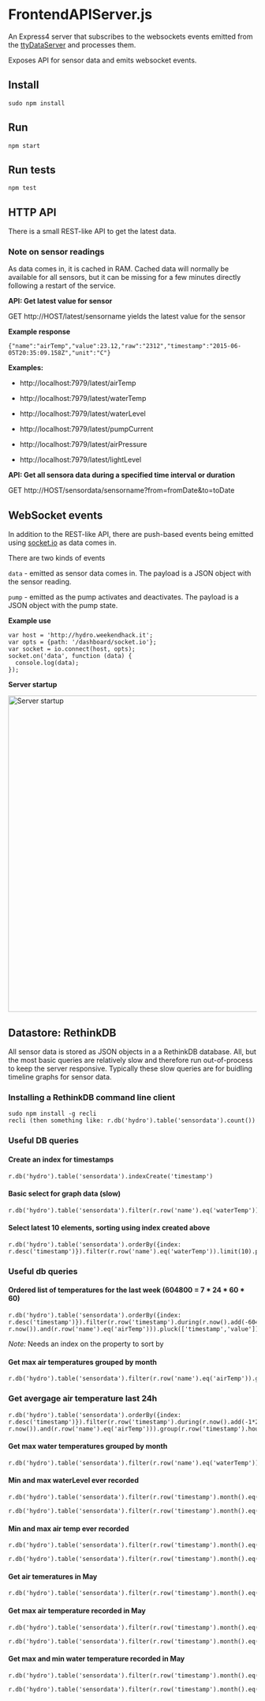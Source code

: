 # FrontendAPIServer.js
An Express4 server that subscribes to the websockets events emitted from 
the [ttyDataServer](https://github.com/aweijnitz/hydrobalcony/tree/master/RaspberryPi/ttyDataServer.js) and processes them.

Exposes API for sensor data and emits websocket events.

## Install
	sudo npm install
## Run
	npm start
## Run tests
	npm test

## HTTP API
There is a small REST-like API to get the latest data.

### Note on sensor readings
As data comes in, it is cached in RAM. Cached data will normally be available for all sensors, 
but it can be missing for a few minutes directly following a restart of the service. 

**API: Get latest value for sensor**

GET http://HOST/latest/sensorname yields the latest value for the sensor 

**Example response**

```{"name":"airTemp","value":23.12,"raw":"2312","timestamp":"2015-06-05T20:35:09.158Z","unit":"C"}```

**Examples:**

- http://localhost:7979/latest/airTemp

- http://localhost:7979/latest/waterTemp

- http://localhost:7979/latest/waterLevel

- http://localhost:7979/latest/pumpCurrent

- http://localhost:7979/latest/airPressure

- http://localhost:7979/latest/lightLevel

**API: Get all sensora data during a specified time interval or duration**

GET http://HOST/sensordata/sensorname?from=fromDate&to=toDate


## WebSocket events
In addition to the REST-like API, there are push-based events being emitted using [socket.io](http://socket.io/)
as data comes in.

There are two kinds of events

```data``` - emitted as sensor data comes in. The payload is a JSON object with the sensor reading.
 
```pump``` - emitted as the pump activates and deactivates. The payload is a JSON object with the pump state.
 
**Example use**

    var host = 'http://hydro.weekendhack.it'; 
    var opts = {path: '/dashboard/socket.io'};
    var socket = io.connect(host, opts);
    socket.on('data', function (data) {
      console.log(data);
    });



**Server startup**
	
<img src="http://mildly-interesting.info/images/startShutown.png" alt="Server startup" style="width:640px;">	


## Datastore: RethinkDB

All sensor data is stored as JSON objects in a a RethinkDB database. All, but the most basic queries are relatively
slow and therefore run out-of-process to keep the server responsive. Typically these slow queries are for buidling 
timeline graphs for sensor data.

### Installing a RethinkDB command line client
	sudo npm install -g recli
	recli (then something like: r.db('hydro').table('sensordata').count())
	
### Useful DB queries

#### Create an index for timestamps

    r.db('hydro').table('sensordata').indexCreate('timestamp')

#### Basic select for graph data (slow)

    r.db('hydro').table('sensordata').filter(r.row('name').eq('waterTemp')).orderBy('timestamp').limit(10).pluck('name','timestamp','value')

#### Select latest 10 elements, sorting using index created above

    r.db('hydro').table('sensordata').orderBy({index: r.desc('timestamp')}).filter(r.row('name').eq('waterTemp')).limit(10).pluck('timestamp','value')

### Useful db queries

#### Ordered list of temperatures for the last week (604800 = 7 * 24 * 60 * 60)
    r.db('hydro').table('sensordata').orderBy({index: r.desc('timestamp')}).filter(r.row('timestamp').during(r.now().add(-604800), r.now()).and(r.row('name').eq('airTemp'))).pluck(['timestamp','value'])

*Note:* Needs an index on the property to sort by

#### Get max air temperatures grouped by month
    r.db('hydro').table('sensordata').filter(r.row('name').eq('airTemp')).group(r.row('timestamp').month()).max('value').pluck(['timestamp','value'])

### Get avergage air temperature last 24h

    r.db('hydro').table('sensordata').orderBy({index: r.desc('timestamp')}).filter(r.row('timestamp').during(r.now().add(-1*24*60*60), r.now()).and(r.row('name').eq('airTemp'))).group(r.row('timestamp').hours()).avg('value')

#### Get max water temperatures grouped by month
    r.db('hydro').table('sensordata').filter(r.row('name').eq('waterTemp')).group(r.row('timestamp').month()).max('value').pluck(['timestamp','value'])

#### Min and max waterLevel ever recorded
    r.db('hydro').table('sensordata').filter(r.row('timestamp').month().eq(5).and(r.row('name').eq('waterLevel'))).min('value').pluck(['timestamp','value'])

    r.db('hydro').table('sensordata').filter(r.row('timestamp').month().eq(5).and(r.row('name').eq('waterLevel'))).max('value').pluck(['timestamp','value'])

#### Min and max air temp ever recorded
    r.db('hydro').table('sensordata').filter(r.row('timestamp').month().eq(5).and(r.row('name').eq('airTemp'))).min('value').pluck(['timestamp','value'])

    r.db('hydro').table('sensordata').filter(r.row('timestamp').month().eq(5).and(r.row('name').eq('airTemp'))).max('value').pluck(['timestamp','value'])

#### Get air temeratures in May
    r.db('hydro').table('sensordata').filter(r.row('timestamp').month().eq(5).and(r.row('name').eq('airTemp'))).pluck(['timestamp','value'])

#### Get max air temperature recorded in May
    r.db('hydro').table('sensordata').filter(r.row('timestamp').month().eq(5).and(r.row('name').eq('airTemp'))).max('value').pluck(['timestamp','value'])

    r.db('hydro').table('sensordata').filter(r.row('timestamp').month().eq(5).and(r.row('name').eq('airTemp'))).min('value').pluck(['timestamp','value'])


#### Get max and min water temperature recorded in May
    r.db('hydro').table('sensordata').filter(r.row('timestamp').month().eq(5).and(r.row('name').eq('waterTemp'))).max('value').pluck(['timestamp','value'])

    r.db('hydro').table('sensordata').filter(r.row('timestamp').month().eq(5).and(r.row('name').eq('waterTemp'))).min('value').pluck(['timestamp','value'])

	
